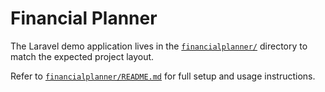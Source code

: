 # Financial Planner

The Laravel demo application lives in the [`financialplanner/`](financialplanner/) directory to match the expected project layout.

Refer to [`financialplanner/README.md`](financialplanner/README.md) for full setup and usage instructions.
